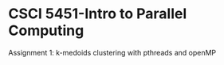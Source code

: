 # CSCI 5451-Intro to Parallel Computing

Assignment 1: k-medoids clustering with pthreads and openMP
